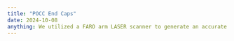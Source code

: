 ```yaml
---
title: "POCC End Caps"
date: 2024-10-08
anything: We utilized a FARO arm LASER scanner to generate an accurate scale CAD model of end caps. We were hired by a company to measure the inner radius along the curved slope, which is impossible without first obtaining a CAD file.
---
```

